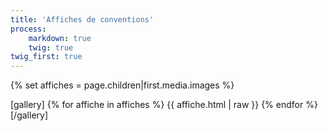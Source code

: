 ```yaml
---
title: 'Affiches de conventions'
process:
    markdown: true
    twig: true
twig_first: true
---
```

{% set affiches = page.children|first.media.images %}

[gallery]
{% for affiche in affiches %}
  {{ affiche.html | raw }}
{% endfor %}
[/gallery]
